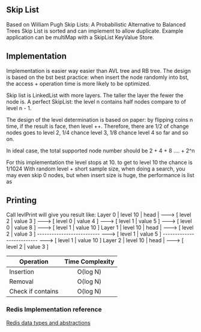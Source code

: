 ## Skip List
Based on William Pugh Skip Lists: A Probabilistic Alternative to Balanced Trees
Skip List is sorted and can implement to allow duplicate. Example application can be multiMap with a SkipList 
KeyValue Store.

## Implementation
Implementation is easier way easier than AVL tree and RB tree.
The design is based on the bst best practice: when insert the node randomly into bst, the access + operation time is 
more likely to be optimized. 

Skip list is LinkedList with more layers. The taller the layer the fewer the node is.
A perfect SkipList: the level n contains half nodes compare to of level n - 1.

The design of the level determination is based on paper:
by flipping coins n time, if the result is face, then level ++. Therefore, there are 1/2 of change nodes goes to 
level 2, 1/4 chance level 3, 1/8 chance level 4 so far and so on.

In ideal case, the total supported node number should be 
2 + 4 + 8 .... + 2^n

For this implementation the level stops at 10. to get to level 10 the chance is 1/1024
With random level + short sample size, when doing a search, you may even skip 0 nodes, but when insert size is huge, 
the performance is list as

## Printing
Call levlPrint will give you result like:
Layer 0 | level 10 | head | ---> [ level 2 | value 3 ] ---> [ level 0 | value 4 ] ---> [ level 1 | value 5 ] ---> [ level 0 | value 8 ] ---> [ level 1 | value 10 ]
Layer 1 | level 10 | head | ---> [ level 2 | value 3 ] -------------------------- ---> [ level 1 | value 5 ] -------------------------- ---> [ level 1 | value 10 ]
Layer 2 | level 10 | head | ---> [ level 2 | value 3 ]


| Operation         | Time Complexity |
| ----------------- | :-------------: |
| Insertion         | O(log N)        |
| Removal           | O(log N)        |
| Check if contains | O(log N)        |


### Redis Implementation reference
[Redis data types and abstractions](https://redis.io/topics/data-types-intro)